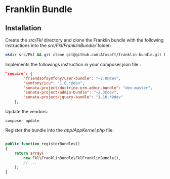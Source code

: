 # Franklin Bundle

## Installation
Create the *src/Fkl* directory and clone the Franklin bundle with the following instructions into the *src/Fkl/FranklinBundle/* folder:

``` bash
mkdir src/Fkl && git clone git@github.com:Afxsoft/franklin-bundle.git FranklinBundle
```

Implements the followings instruction in your composer.json file :
``` json
"require": {
        "friendsofsymfony/user-bundle": "~2.0@dev",
        "symfony/icu": "1.0.*@dev",
        "sonata-project/doctrine-orm-admin-bundle": "dev-master",
        "sonata-project/admin-bundle": "~2.3@dev",
        "sonata-project/jquery-bundle": "1.10.*@dev"
    },
```

Update the vendors:
```
composer update
```

Register the bundle into the *app/AppKernel.php* file:
``` php

public function registerBundles()
{
    return array(
        new Fkl\FranklinBundle\FklFranklinBundle(),
        // ...
    );
}
```
